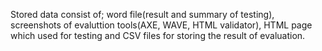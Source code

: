 Stored data consist of; word file(result and summary of testing), screenshots of evaluttion tools(AXE, WAVE, HTML validator), HTML page which used for testing and CSV files for storing the result of evaluation.

